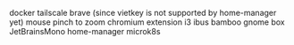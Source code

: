 docker
tailscale
brave (since vietkey is not supported by home-manager yet)
mouse pinch to zoom chromium extension
i3
ibus bamboo
gnome box
JetBrainsMono
home-manager
microk8s
